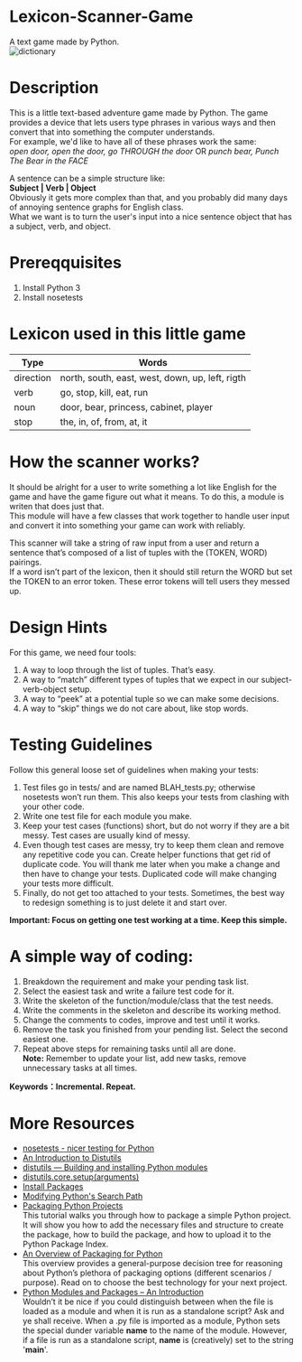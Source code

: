 # Lexicon-Scanner-Game
 A text game made by Python.  
 ![dictionary](/img/dictionary.jpg)


# Description
 This is a little text-based adventure game made by Python. 
 The game provides a device that lets users type phrases in various ways and then convert that into something the computer understands.  
 For example, we'd like to have all of these phrases work the same:  
 *open door, open the door, go THROUGH the door* OR *punch bear, Punch The Bear in the FACE*

 A sentence can be a simple structure like:  
 **Subject | Verb | Object**  
 Obviously it gets more complex than that, and you probably did many days of annoying sentence graphs for English class.  
 What we want is to turn the user's input into a nice sentence object that has a subject, verb, and object.


# Prereqquisites
1. Install Python 3
2. Install nosetests


# Lexicon used in this little game
| <center>Type</center> |  <center>Words</center> |
| ---          | ---    |
| direction    |  north, south, east, west, down, up, left, rigth |
| verb         |  go, stop, kill, eat, run |
| noun         |  door, bear, princess, cabinet, player |
| stop         |  the, in, of, from, at, it|


# How the scanner works?
It should be alright for a user to write something a lot like English for the game and have the game figure out what it means. To do this, a module is writen that does just that.  
This module will have a few classes that work together to handle user input and convert it into something your game can work with reliably. 

This scanner will take a string of raw input from a user and return a sentence that’s composed of a list of tuples with the (TOKEN, WORD) pairings.  
If a word isn’t part of the lexicon, then it should still return the WORD but set the TOKEN to an error token. These error tokens will tell users they messed up.  


# Design Hints
For this game, we need four tools:
1. A way to loop through the list of tuples. That’s easy.
2. A way to “match” different types of tuples that we expect in our subject-verb-object setup.
3. A way to “peek” at a potential tuple so we can make some decisions.
4. A way to “skip” things we do not care about, like stop words.


# Testing Guidelines
Follow this general loose set of guidelines when making your tests:
1. Test files go in tests/ and are named BLAH_tests.py; otherwise nosetests won’t run them. This also keeps your tests from clashing with your other code.
2. Write one test file for each module you make.
3. Keep your test cases (functions) short, but do not worry if they are a bit messy. Test cases are usually kind of messy.
4. Even though test cases are messy, try to keep them clean and remove any repetitive code you can. Create helper functions that get rid of duplicate code. 
You will thank me later when you make a change and then have to change your tests. Duplicated code will make changing your tests more difficult.
5. Finally, do not get too attached to your tests. Sometimes, the best way to redesign something is to just delete it and start over.

**Important: Focus on getting one test working at a time. Keep this simple.**


# A simple way of coding: 
1. Breakdown the requirement and make your pending task list.
2. Select the easiest task and write a failure test code for it.
3. Write the skeleton of the function/module/class that the test needs.
4. Write the comments in the skeleton and describe its working method.
5. Change the comments to codes, improve and test until it works.
6. Remove the task you finished from your pending list. Select the second easiest one.
7. Repeat above steps for remaining tasks until all are done.  
**Note:** Remember to update your list, add new tasks, remove unnecessary tasks at all times.

**Keywords：Incremental. Repeat.**


# More Resources
-   [nosetests - nicer testing for Python](https://nose.readthedocs.io/en/latest/man.html)
-   [An Introduction to Distutils](https://docs.python.org/3/distutils/introduction.html?highlight=script#an-introduction-to-distutils)
-   [distutils — Building and installing Python modules](https://docs.python.org/3/library/distutils.html)
-   [distutils.core.setup(arguments)](https://docs.python.org/3/distutils/apiref.html?highlight=script#distutils.core.setup)
-   [Install Packages](https://packaging.python.org/tutorials/installing-packages/#upgrading-packages)
-   [Modifying Python's Search Path](https://docs.python.org/3/install/#modifying-python-s-search-path)
-   [Packaging Python Projects](https://packaging.python.org/tutorials/packaging-projects/)  
This tutorial walks you through how to package a simple Python project. 
It will show you how to add the necessary files and structure to create the package, how to build the package, and how to upload it to the Python Package Index.
-   [An Overview of Packaging for Python](https://packaging.python.org/overview/#bringing-your-own-python-executable)  
This overview provides a general-purpose decision tree for reasoning about Python’s plethora of packaging options (different scenarios / purpose).
Read on to choose the best technology for your next project.
-   [Python Modules and Packages – An Introduction](https://realpython.com/python-modules-packages/)  
Wouldn’t it be nice if you could distinguish between when the file is loaded as a module and when it is run as a standalone script?
Ask and ye shall receive. When a .py file is imported as a module, Python sets the special dunder variable __name__ to the name of the module.
However, if a file is run as a standalone script, __name__ is (creatively) set to the string '__main__'.
